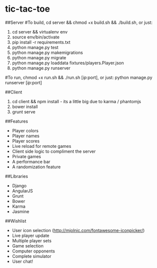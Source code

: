 # tic-tac-toe

##Server
#To build, cd server && chmod +x build.sh && ./build.sh, or just:
1. cd server && virtualenv env
2. source env/bin/activate
3. pip install -r requirements.txt
4. python manage.py test
5. python manage.py makemigrations
6. python manage.py migrate
7. python manage.py loaddata fixtures/players.Player.json
7. python manage.py runserver

#To run, chmod +x run.sh && ./run.sh [$ip:$port], or just:
python manage.py runserver [$ip:$port]

##Client
1. cd client && npm install - its a little big due to karma / phantomjs
2. bower install
3. grunt serve

##Features
* Player colors
* Player names
* Player scores
* Live reload for remote games
* Client side logic to compliment the server
* Private games
* A performance bar
* A randomization feature

##Libraries
* Django
* AngularJS
* Grunt
* Bower
* Karma
* Jasmine

##Wishlist
* User icon selection (http://mjolnic.com/fontawesome-iconpicker/)
* Live player update
* Multiple player sets
* Game selection
* Computer opponents
* Complete simulator
* User chat!

